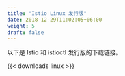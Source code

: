 ```yaml
---
title: "Istio Linux 发行版"
date: 2018-12-29T11:02:05+06:00
weight: 5
draft: false
---
```

以下是 Istio 和 istioctl 发行版的下载链接。

{{< downloads linux >}}

